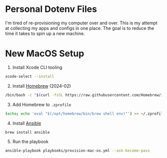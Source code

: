 # Personal Dotenv Files
I'm tired of re-provisioning my computer over and over. This is my attempt at collecting my apps and configs in one place. The goal is to reduce the time it takes to spin up a new machine.

# New MacOS Setup

1. Install Xcode CLI tooling

```sh
xcode-select --install
```

2. Install [Homebrew](https://brew.sh/) (2024-02)

```sh
/bin/bash -c "$(curl -fsSL https://raw.githubusercontent.com/Homebrew/install/HEAD/install.sh)"
```

3. Add Homebrew to `.zprofile`

```sh
(echo; echo 'eval "$(/opt/homebrew/bin/brew shell env)"') >> ~/.zprofile && eval "$(/opt/homebrew/bin/brew shellenv)"
```

4. Install [Ansible](https://www.ansible.com/)

```sh
brew install ansible
```

5. Run the playbook

```sh
ansible-playbook playbooks/provision-mac-os.yml --ask-become-pass
```
